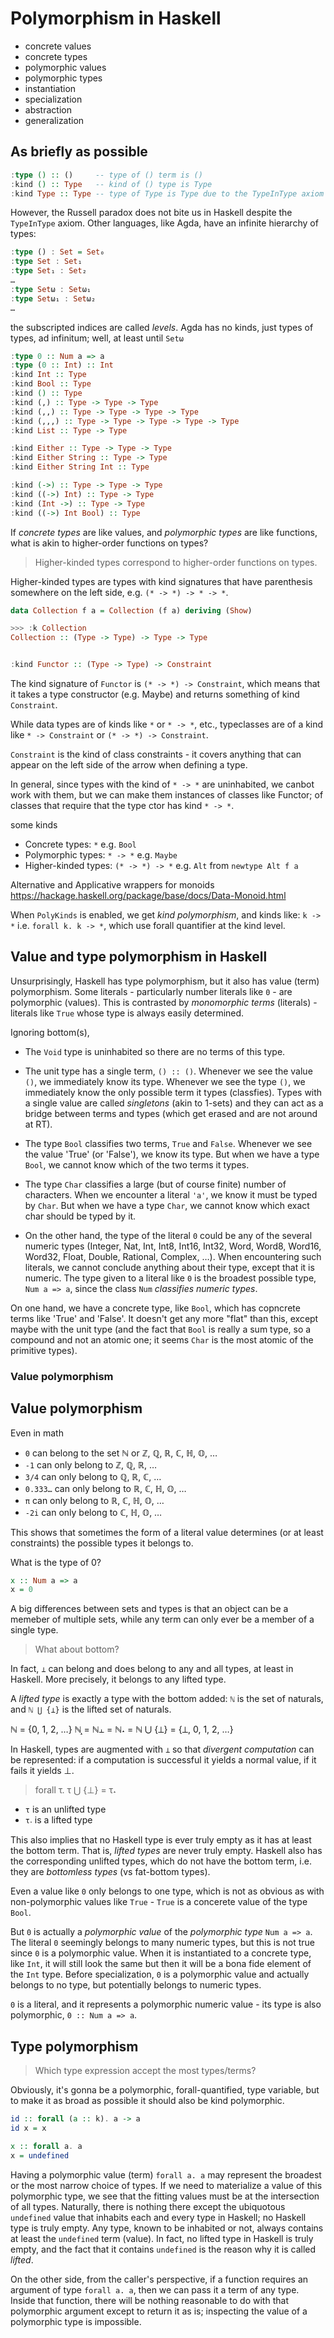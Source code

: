 # Polymorphism in Haskell

- concrete values
- concrete types
- polymorphic values
- polymorphic types
- instantiation
- specialization
- abstraction
- generalization

## As briefly as possible

```hs
:type () :: ()     -- type of () term is ()
:kind () :: Type   -- kind of () type is Type
:kind Type :: Type -- type of Type is Type due to the TypeInType axiom
```

However, the Russell paradox does not bite us in Haskell despite the `TypeInType` axiom. Other languages, like Agda, have an infinite hierarchy of types:

```hs agda
:type () : Set = Set₀
:type Set : Set₁
:type Set₁ : Set₂
…
:type Setω : Setω₁
:type Setω₁ : Setω₂
…
```

the subscripted indices are called *levels*. Agda has no kinds, just types of types, ad infinitum; well, at least until `Setω`


```hs
:type 0 :: Num a => a
:type (0 :: Int) :: Int
:kind Int :: Type
:kind Bool :: Type
:kind () :: Type
:kind (,) :: Type -> Type -> Type
:kind (,,) :: Type -> Type -> Type -> Type
:kind (,,,) :: Type -> Type -> Type -> Type -> Type
:kind List :: Type -> Type

:kind Either :: Type -> Type -> Type
:kind Either String :: Type -> Type
:kind Either String Int :: Type

:kind (->) :: Type -> Type -> Type
:kind ((->) Int) :: Type -> Type
:kind (Int ->) :: Type -> Type
:kind ((->) Int Bool) :: Type
```

If *concrete types* are like values, and *polymorphic types* are like functions, what is akin to higher-order functions on types?
>Higher-kinded types correspond to higher-order functions on types.

Higher-kinded types are types with kind signatures that have parenthesis somewhere on the left side, e.g. `(* -> *) -> * -> *`.

```hs
data Collection f a = Collection (f a) deriving (Show)

>>> :k Collection
Collection :: (Type -> Type) -> Type -> Type


:kind Functor :: (Type -> Type) -> Constraint
```

The kind signature of `Functor` is `(* -> *) -> Constraint`, which means that it takes a type constructor (e.g. Maybe) and returns something of kind `Constraint`.

While data types are of kinds like `*` or `* -> *`, etc., typeclasses are of a kind like `* -> Constraint` or `(* -> *) -> Constraint`.

`Constraint` is the kind of class constraints - it covers anything that can appear on the left side of the arrow when defining a type.

In general, since types with the kind of `* -> *` are uninhabited, we canbot work with them, but we can make them instances of classes like Functor; of classes that require that the type ctor has kind `* -> *`.

some kinds
- Concrete types:      `*`             e.g. `Bool`
- Polymorphic types:   `* -> *`        e.g. `Maybe`
- Higher-kinded types: `(* -> *) -> *` e.g. `Alt` from `newtype Alt f a`

Alternative and Applicative wrappers for monoids
https://hackage.haskell.org/package/base/docs/Data-Monoid.html

When `PolyKinds` is enabled, we get *kind polymorphism*, and kinds like: `k -> *` i.e. `forall k. k -> *`, which use forall quantifier at the kind level.




## Value and type polymorphism in Haskell

Unsurprisingly, Haskell has type polymorphism, but it also has value (term) polymorphism. Some literals - particularly number literals like `0` - are polymorphic (values). This is contrasted by *monomorphic terms* (literals) - literals like `True` whose type is always easily determined.

Ignoring bottom(s),

- The `Void` type is uninhabited so there are no terms of this type. 

- The unit type has a single term, `() :: ()`. Whenever we see the value `()`, we immediately know its type. Whenever we see the type `()`, we immediately know the only possible term it types (classfies). Types with a single value are called *singletons* (akin to 1-sets) and they can act as a bridge between terms and types (which get erased and are not around at RT).

- The type `Bool` classifies two terms, `True` and `False`. Whenever we see the value 'True' (or 'False'), we know its type. But when we have a type `Bool`, we cannot know which of the two terms it types.

- The type `Char` classifies a large (but of course finite) number of characters. When we encounter a literal `'a'`, we know it must be typed by `Char`. But when we have a type `Char`, we cannot know which exact char should be typed by it.

- On the other hand, the type of the literal `0` could be any of the several numeric types (Integer, Nat, Int, Int8, Int16, Int32, Word, Word8, Word16, Word32, Float, Double, Rational, Complex, …). When encountering such literals, we cannot conclude anything about their type, except that it is numeric. The type given to a literal like `0` is the broadest possible type, `Num a => a`, since the class `Num` *classifies numeric types*.

On one hand, we have a concrete type, like `Bool`, which has copncrete terms like 'True' and 'False'. It doesn't get any more "flat" than this, except maybe with the unit type (and the fact that `Bool` is really a sum type, so a compound and not an atomic one; it seems `Char` is the most atomic of the primitive types).




### Value polymorphism



## Value polymorphism

Even in math
- `0` can belong to the set ℕ or ℤ, ℚ, ℝ, ℂ, ℍ, 𝕆, …
- `-1` can only belong to ℤ, ℚ, ℝ, …
- `3/4` can only belong to ℚ, ℝ, ℂ, …
- `0.333…` can only belong to ℝ, ℂ, ℍ, 𝕆, …
- `π` can only belong to ℝ, ℂ, ℍ, 𝕆, …
- `-2i` can only belong to ℂ, ℍ, 𝕆, …

This shows that sometimes the form of a literal value determines (or at least constraints) the possible types it belongs to.

What is the type of 0?

```hs
x :: Num a => a
x = 0
```

A big differences between sets and types is that an object can be a memeber of multiple sets, while any term can only ever be a member of a single type.

>What about bottom?

In fact, `⊥` can belong and does belong to any and all types, at least in Haskell. More precisely, it belongs to any lifted type.

A *lifted type* is exactly a type with the bottom added: `ℕ` is the set of naturals, and `ℕ ⋃ {⊥}` is the lifted set of naturals.

ℕ = {0, 1, 2, …}
ℕ̝ = ℕ⫠ = ℕ˔ = ℕ ⋃ {⊥} = {⊥, 0, 1, 2, …}

In Haskell, types are augmented with `⊥` so that *divergent computation* can be represented: if a computation is successful it yields a normal value, if it fails it yields ⊥.

>forall τ. τ ⋃ {⊥} = τ˔

- `τ` is an unlifted type
- `τ˔` is a lifted type

This also implies that no Haskell type is ever truly empty as it has at least the bottom term. That is, *lifted types* are never truly empty. Haskell also has the corresponding unlifted types, which do not have the bottom term, i.e. they are *bottomless types* (vs fat-bottom types).

Even a value like `0` only belongs to one type, which is not as obvious as with non-polymorphic values like `True` - `True` is a concerete value of the type `Bool`.

But `0` is actually a *polymorphic value* of the *polymorphic type* `Num a => a`. The literal `0` seemingly belongs to many numeric types, but this is not true since `0` is a polymorphic value. When it is instantiated to a concrete type, like `Int`, it will still look the same but then it will be a bona fide element of the `Int` type. Before specialization, `0` is a polymorphic value and actually belongs to no type, but potentially belongs to numeric types.

`0` is a literal, and it represents a polymorphic numeric value - its type is also polymorphic, `0 :: Num a => a`.





## Type polymorphism

>Which type expression accept the most types/terms?

Obviously, it's gonna be a polymorphic, forall-quantified, type variable, but to make it as broad as possible it should also be kind polymorphic.

```hs
id :: forall (a :: k). a -> a
id x = x

x :: forall a. a
x = undefined
```

Having a polymorphic value (term) `forall a. a` may represent the broadest or the most narrow choice of types. If we need to materialize a value of this polymorphic type, we see that the fitting values must be at the intersection of all types. Naturally, there is nothing there except the ubiquotous `undefined` value that inhabits each and every type in Haskell; no Haskell type is truly empty. Any type, known to be inhabited or not, always contains at least the `undefined` term (value). In fact, no lifted type in Haskell is truly empty, and the fact that it contains `undefined` is the reason why it is called *lifted*.

On the other side, from the caller's perspective, if a function requires an argument of type `forall a. a`, then we can pass it a term of any type. Inside that function, there will be nothing reasonable to do with that polymorphic argument except to return it as is; inspecting the value of a polymorphic type is impossible.

